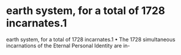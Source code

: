 # earth system, for a total of 1728 incarnates.1

earth system, for a total of 1728 incarnates.1
• The 1728 simultaneous incarnations of the Eternal Personal Identity are in-